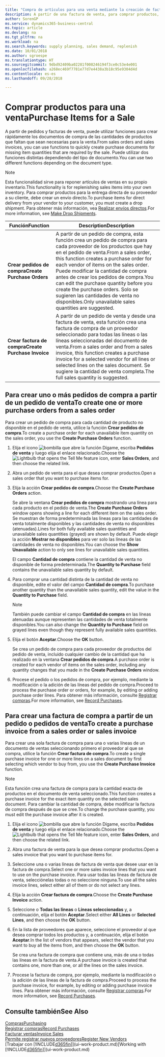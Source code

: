 ```yaml
---
title: "Compra de artículos para una venta mediante la creación de facturas de compra | Documentos de Microsoft"
description: A partir de una factura de venta, para comprar productos, puede crear una factura de compra de un proveedor.
author: SorenGP
ms.service: dynamics365-business-central
ms.topic: article
ms.devlang: na
ms.tgt_pltfrm: na
ms.workload: na
ms.search.keywords: supply planning, sales demand, replenish
ms.date: 10/01/2018
ms.author: sgroespe
ms.translationtype: HT
ms.sourcegitcommit: 9dbd92409ba02281f008246194f3ce0c53e4e001
ms.openlocfilehash: a268ec469f7781e77d7e4438a3b18c95e9304d4d
ms.contentlocale: es-es
ms.lasthandoff: 09/28/2018

---
```

# <a name="purchase-items-for-a-sale"></a><span data-ttu-id="9b2f4-103">Comprar productos para una venta</span><span class="sxs-lookup"><span data-stu-id="9b2f4-103">Purchase Items for a Sale</span></span>
<span data-ttu-id="9b2f4-104">A partir de pedidos y facturas de venta, puede utilizar funciones para crear rápidamente los documentos de compra de las cantidades de productos que faltan que sean necesarias para la venta.</span><span class="sxs-lookup"><span data-stu-id="9b2f4-104">From sales orders and sales invoices, you can use functions to quickly create purchase documents for missing item quantities that are required by the sale.</span></span> <span data-ttu-id="9b2f4-105">Puede utilizar dos funciones distintas dependiendo del tipo de documento.</span><span class="sxs-lookup"><span data-stu-id="9b2f4-105">You can use two different functions depending on the document type.</span></span>

> [!Note]
> <span data-ttu-id="9b2f4-106">Esta funcionalidad sirve para reponer artículos de ventas en su propio inventario.</span><span class="sxs-lookup"><span data-stu-id="9b2f4-106">This functionality is for replenishing sales items into your own inventory.</span></span> <span data-ttu-id="9b2f4-107">Para comprar productos para la entrega directa de su proveedor a su cliente, debe crear un envío directo.</span><span class="sxs-lookup"><span data-stu-id="9b2f4-107">To purchase items for direct delivery from your vendor to your customer, you must create a drop shipment.</span></span> <span data-ttu-id="9b2f4-108">Para obtener más información, vea [Realizar envíos directos](sales-how-drop-shipment.md).</span><span class="sxs-lookup"><span data-stu-id="9b2f4-108">For more information, see [Make Drop Shipments](sales-how-drop-shipment.md).</span></span>   

|<span data-ttu-id="9b2f4-109">Función</span><span class="sxs-lookup"><span data-stu-id="9b2f4-109">Function</span></span>|<span data-ttu-id="9b2f4-110">Description</span><span class="sxs-lookup"><span data-stu-id="9b2f4-110">Description</span></span>|
|--------|-----------|
|<span data-ttu-id="9b2f4-111">**Crear pedidos de compra**</span><span class="sxs-lookup"><span data-stu-id="9b2f4-111">**Create Purchase Orders**</span></span>|<span data-ttu-id="9b2f4-112">A partir de un pedido de compra, esta función crea un pedido de compra para cada proveedor de los productos que hay en el pedido de venta.</span><span class="sxs-lookup"><span data-stu-id="9b2f4-112">From a sales order, this function creates a purchase order for each vendor of items on the sales order.</span></span> <span data-ttu-id="9b2f4-113">Puede modificar la cantidad de compra antes de crear los pedidos de compra.</span><span class="sxs-lookup"><span data-stu-id="9b2f4-113">You can edit the purchase quantity before you create the purchase orders.</span></span> <span data-ttu-id="9b2f4-114">Solo se sugieren las cantidades de venta no disponibles.</span><span class="sxs-lookup"><span data-stu-id="9b2f4-114">Only unavailable sales quantities are suggested.</span></span>
|<span data-ttu-id="9b2f4-115">**Crear factura de compra**</span><span class="sxs-lookup"><span data-stu-id="9b2f4-115">**Create Purchase Invoice**</span></span>|<span data-ttu-id="9b2f4-116">A partir de un pedido de venta y desde una factura de venta, esta función crea una factura de compra de un proveedor seleccionado para todas las líneas o las líneas seleccionadas del documento de venta.</span><span class="sxs-lookup"><span data-stu-id="9b2f4-116">From a sales order and from a sales invoice, this function creates a purchase invoice for a selected vendor for all lines or selected lines on the sales document.</span></span> <span data-ttu-id="9b2f4-117">Se sugiere la cantidad de venta completa.</span><span class="sxs-lookup"><span data-stu-id="9b2f4-117">The full sales quantity is suggested.</span></span>|

## <a name="to-create-one-or-more-purchase-orders-from-a-sales-order"></a><span data-ttu-id="9b2f4-118">Para crear uno o más pedidos de compra a partir de un pedido de venta</span><span class="sxs-lookup"><span data-stu-id="9b2f4-118">To create one or more purchase orders from a sales order</span></span>
<span data-ttu-id="9b2f4-119">Para crear un pedido de compra para cada cantidad de producto no disponible en el pedido de venta, utilice la función **Crear pedidos de compra**.</span><span class="sxs-lookup"><span data-stu-id="9b2f4-119">To create a purchase order for each unavailable item quantity on the sales order, you use the **Create Purchase Orders** function.</span></span>

1. <span data-ttu-id="9b2f4-120">Elija el icono ![bombilla que abre la función Dígame](media/ui-search/search_small.png "Dígame que desea hacer"), escriba **Pedidos de venta** y luego elija el enlace relacionado.</span><span class="sxs-lookup"><span data-stu-id="9b2f4-120">Choose the ![Lightbulb that opens the Tell Me feature](media/ui-search/search_small.png "Tell me what you want to do") icon, enter **Sales Orders**, and then choose the related link.</span></span>
2. <span data-ttu-id="9b2f4-121">Abra un pedido de venta para el que desea comprar productos.</span><span class="sxs-lookup"><span data-stu-id="9b2f4-121">Open a sales order that you want to purchase items for.</span></span>
3. <span data-ttu-id="9b2f4-122">Elija la acción **Crear pedidos de compra**.</span><span class="sxs-lookup"><span data-stu-id="9b2f4-122">Choose the **Create Purchase Orders** action.</span></span>

    <span data-ttu-id="9b2f4-123">Se abre la ventana **Crear pedidos de compra** mostrando una línea para cada producto en el pedido de venta.</span><span class="sxs-lookup"><span data-stu-id="9b2f4-123">The **Create Purchase Orders** window opens showing a line for each different item on the sales order.</span></span> <span data-ttu-id="9b2f4-124">Se muestran de forma predeterminada las líneas para las cantidades de venta totalmente disponibles y las cantidades de venta no disponibles (atenuadas).</span><span class="sxs-lookup"><span data-stu-id="9b2f4-124">Lines for both fully available sales quantities and unavailable sales quantities (grayed) are shown by default.</span></span> <span data-ttu-id="9b2f4-125">Puede elegir la acción **Mostrar no disponibles** para ver solo las líneas de las cantidades de venta no disponibles.</span><span class="sxs-lookup"><span data-stu-id="9b2f4-125">You can choose the **Show Unavailable** action to only see lines for unavailable sales quantities.</span></span>

    <span data-ttu-id="9b2f4-126">El campo **Cantidad de compra** contiene la cantidad de venta no disponible de forma predeterminada.</span><span class="sxs-lookup"><span data-stu-id="9b2f4-126">The **Quantity to Purchase** field contains the unavailable sales quantity by default.</span></span>
4. <span data-ttu-id="9b2f4-127">Para comprar una cantidad distinta de la cantidad de venta no disponible, edite el valor del campo **Cantidad de compra**.</span><span class="sxs-lookup"><span data-stu-id="9b2f4-127">To purchase another quantity than the unavailable sales quantity, edit the value in the **Quantity to Purchase** field.</span></span>

    > [!NOTE]  
    >   <span data-ttu-id="9b2f4-128">También puede cambiar el campo **Cantidad de compra** en las líneas atenuadas aunque representen las cantidades de venta totalmente disponibles.</span><span class="sxs-lookup"><span data-stu-id="9b2f4-128">You can also change the **Quantity to Purchase** field on grayed lines even though they represent fully available sales quantities.</span></span>
5. <span data-ttu-id="9b2f4-129">Elija el botón **Aceptar**.</span><span class="sxs-lookup"><span data-stu-id="9b2f4-129">Choose the **OK** button.</span></span>

    <span data-ttu-id="9b2f4-130">Se crea un pedido de compra para cada proveedor de productos del pedido de venta, incluido cualquier cambio de la cantidad que ha realizado en la ventana **Crear pedidos de compra**.</span><span class="sxs-lookup"><span data-stu-id="9b2f4-130">A purchase order is created for each vendor of items on the sales order, including any quantity changes that you made in the **Create Purchase Orders** window.</span></span>
7. <span data-ttu-id="9b2f4-131">Procese el pedido o los pedidos de compra, por ejemplo, mediante la modificación o la adición de las líneas del pedido de compra.</span><span class="sxs-lookup"><span data-stu-id="9b2f4-131">Proceed to process the purchase order or orders, for example, by editing or adding purchase order lines.</span></span> <span data-ttu-id="9b2f4-132">Para obtener más información, consulte [Registrar compras](purchasing-how-record-purchases.md).</span><span class="sxs-lookup"><span data-stu-id="9b2f4-132">For more information, see [Record Purchases](purchasing-how-record-purchases.md).</span></span>


## <a name="to-create-a-purchase-invoice-from-a-sales-order-or-sales-invoice"></a><span data-ttu-id="9b2f4-133">Para crear una factura de compra a partir de un pedido o pedidos de venta</span><span class="sxs-lookup"><span data-stu-id="9b2f4-133">To create a purchase invoice from a sales order or sales invoice</span></span>
<span data-ttu-id="9b2f4-134">Para crear una sola factura de compra para una o varias líneas de un documento de ventas seleccionando primero el proveedor al que se compra, utilice la función **Crear factura de compra**.</span><span class="sxs-lookup"><span data-stu-id="9b2f4-134">To create a single purchase invoice for one or more lines on a sales document by first selecting which vendor to buy from, you use the **Create Purchase Invoice** function.</span></span>

> [!NOTE]  
>   <span data-ttu-id="9b2f4-135">Esta función crea una factura de compra para la cantidad exacta de productos en el documento de venta seleccionado.</span><span class="sxs-lookup"><span data-stu-id="9b2f4-135">This function creates a purchase invoice for the exact item quantity on the selected sales document.</span></span> <span data-ttu-id="9b2f4-136">Para cambiar la cantidad de compra, debe modificar la factura de compra después de que se cree.</span><span class="sxs-lookup"><span data-stu-id="9b2f4-136">To change the purchase quantity, you must edit the purchase invoice after it is created.</span></span>  

1. <span data-ttu-id="9b2f4-137">Elija el icono ![bombilla que abre la función Dígame](media/ui-search/search_small.png "Dígame que desea hacer"), escriba **Pedidos de venta** y luego elija el enlace relacionado.</span><span class="sxs-lookup"><span data-stu-id="9b2f4-137">Choose the ![Lightbulb that opens the Tell Me feature](media/ui-search/search_small.png "Tell me what you want to do") icon, enter **Sales Orders**, and then choose the related link.</span></span>
2. <span data-ttu-id="9b2f4-138">Abra una factura de venta para la que desea comprar productos.</span><span class="sxs-lookup"><span data-stu-id="9b2f4-138">Open a sales invoice that you want to purchase items for.</span></span>
3. <span data-ttu-id="9b2f4-139">Seleccione una o varias líneas de factura de venta que desee usar en la factura de compra.</span><span class="sxs-lookup"><span data-stu-id="9b2f4-139">Select one or more sales invoice lines that you want to use on the purchase invoice.</span></span> <span data-ttu-id="9b2f4-140">Para usar todas las líneas de factura de venta, selecciónelas todas o no seleccione ninguna.</span><span class="sxs-lookup"><span data-stu-id="9b2f4-140">To use all the sales invoice lines, select either all of them or do not select any lines.</span></span>
4. <span data-ttu-id="9b2f4-141">Elija la acción **Crear factura de compra**.</span><span class="sxs-lookup"><span data-stu-id="9b2f4-141">Choose the **Create Purchase Invoice** action.</span></span>
5. <span data-ttu-id="9b2f4-142">Seleccione o **Todas las líneas** o **Líneas seleccionadas** y, a continuación, elija el botón **Aceptar**.</span><span class="sxs-lookup"><span data-stu-id="9b2f4-142">Select either **All Lines** or **Selected Lines**, and then choose the **OK** button.</span></span>  
6. <span data-ttu-id="9b2f4-143">En la lista de proveedores que aparece, seleccione el proveedor al que desea comprar todos los productos y, a continuación, elija el botón **Aceptar**.</span><span class="sxs-lookup"><span data-stu-id="9b2f4-143">In the list of vendors that appears, select the vendor that you want to buy all the items from, and then choose the **OK** button.</span></span>

    <span data-ttu-id="9b2f4-144">Se crea una factura de compra que contiene una, más de una o todas las líneas en la factura de venta.</span><span class="sxs-lookup"><span data-stu-id="9b2f4-144">A purchase invoice is created that contains one, more than one, or all the lines on the sales invoice.</span></span>
7. <span data-ttu-id="9b2f4-145">Procese la factura de compra, por ejemplo, mediante la modificación o la adición de las líneas de la factura de compra.</span><span class="sxs-lookup"><span data-stu-id="9b2f4-145">Proceed to process the purchase invoice, for example, by editing or adding purchase invoice lines.</span></span> <span data-ttu-id="9b2f4-146">Para obtener más información, consulte [Registrar compras](purchasing-how-record-purchases.md).</span><span class="sxs-lookup"><span data-stu-id="9b2f4-146">For more information, see [Record Purchases](purchasing-how-record-purchases.md).</span></span>

## <a name="see-also"></a><span data-ttu-id="9b2f4-147">Consulte también</span><span class="sxs-lookup"><span data-stu-id="9b2f4-147">See Also</span></span>
[<span data-ttu-id="9b2f4-148">Compras</span><span class="sxs-lookup"><span data-stu-id="9b2f4-148">Purchasing</span></span>](purchasing-manage-purchasing.md)  
[<span data-ttu-id="9b2f4-149">Registrar compras</span><span class="sxs-lookup"><span data-stu-id="9b2f4-149">Record Purchases</span></span>](purchasing-how-record-purchases.md)  
[<span data-ttu-id="9b2f4-150">Facturar ventas</span><span class="sxs-lookup"><span data-stu-id="9b2f4-150">Invoice Sales</span></span>](sales-how-invoice-sales.md)  
[<span data-ttu-id="9b2f4-151">Permite registrar nuevos proveedores</span><span class="sxs-lookup"><span data-stu-id="9b2f4-151">Register New Vendors</span></span>](purchasing-how-register-new-vendors.md)  
<span data-ttu-id="9b2f4-152">[Trabajar con [!INCLUDE[d365fin](includes/d365fin_md.md)]](ui-work-product.md)</span><span class="sxs-lookup"><span data-stu-id="9b2f4-152">[Working with [!INCLUDE[d365fin](includes/d365fin_md.md)]](ui-work-product.md)</span></span>


